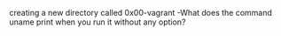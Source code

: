 creating a new directory called 0x00-vagrant
-What does the command uname print when you run it without any option?
